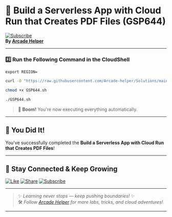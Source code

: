 # 🚀 Build a Serverless App with Cloud Run that Creates PDF Files (GSP644)  
[![Subscribe](https://img.shields.io/badge/Subscribe-YouTube-red?style=for-the-badge&logo=youtube)](https://www.youtube.com/@ArcadeHelper1418)  
**By [Arcade Helper](https://www.youtube.com/@ArcadeHelper1418)**

---

### 2️⃣ Run the Following Command in the CloudShell
```
export REGION=
```
```bash
curl -O "https://raw.githubusercontent.com/Arcade-helper/Solutions/main/Build%20a%20Serverless%20App%20with%20Cloud%20Run%20that%20Creates%20PDF%20Files/GSP644.sh"

chmod +x GSP644.sh

./GSP644.sh
```
> 🚀 **Boom!** You're now executing everything automatically.

---

## 🎉 You Did It!  
You've successfully completed the **Build a Serverless App with Cloud Run that Creates PDF Files**!  

---

## 🌟 Stay Connected & Keep Growing

[![Like](https://img.shields.io/badge/Like-❤️-pink?style=for-the-badge)](https://www.youtube.com/@ArcadeHelper1418) 
[![Share](https://img.shields.io/badge/Share-🔁-blue?style=for-the-badge)](https://www.youtube.com/@ArcadeHelper1418) 
[![Subscribe](https://img.shields.io/badge/Subscribe-🔔-red?style=for-the-badge)](https://www.youtube.com/@ArcadeHelper1418)

---

> ✨ *Learning never stops — keep pushing boundaries!* ✨  
> 🛠️ *Follow [Arcade Helper](https://www.youtube.com/@ArcadeHelper1418) for more labs, tricks, and cloud adventures!*

---
